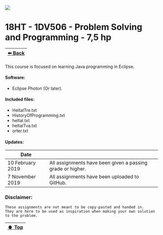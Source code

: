 ##### ![](https://mymoodle.lnu.se/pluginfile.php/1/theme_essential/logo/1573077602/lnu-logo.png)
# 18HT - 1DV506 - Problem Solving and Programming - 7,5 hp
| [:arrow_left: Back](../../../) |
|---|

This course is focused on learning Java programming in Eclipse.

#### Software:
* Eclipse Photon (Or later).

#### Included files:
* HeltalTre.txt
* HistoryOfProgramming.txt
* heltal.txt
* heltalTva.txt
* orter.txt

#### Updates:
| Date |  |
|---|---|
| 10 February 2019 | All assignments have been given a passing grade or higher. |
| 7 November 2019 | All assignments have been uploaded to GitHub. |

### Disclaimer:
```
These assignments are not meant to be copy-pasted and handed in. 
They are here to be used as inspiration when making your own solution to the problem.
```

| [:arrow_up: Top]() |
|---|
